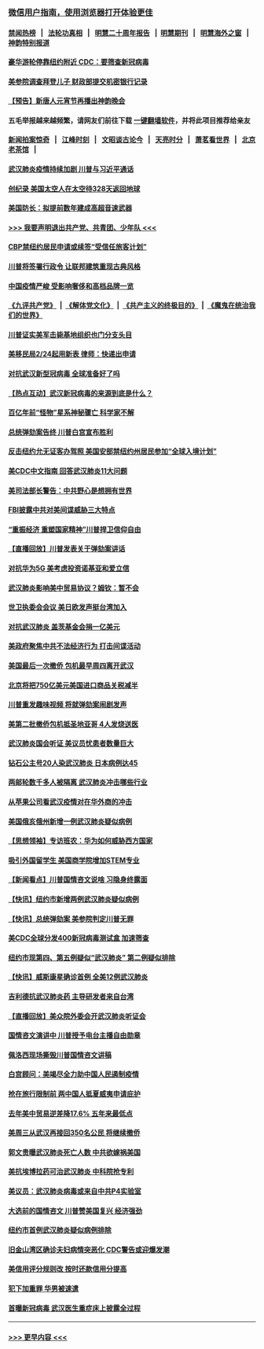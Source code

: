 ### [微信用户指南，使用浏览器打开体验更佳](https://github.com/gfw-breaker/banned-news1/blob/master/indexes/wechat-guide.md?t=0)
#### [禁闻热榜](热点新闻.md?t=0)  &nbsp;&nbsp;|&nbsp;&nbsp; [法轮功真相](https://github.com/gfw-breaker/truth/blob/master/README.md?t=0) &nbsp;&nbsp;|&nbsp;&nbsp; [明慧二十周年报告](https://github.com/gfw-breaker/mh-reports/blob/master/README.md?t=0) &nbsp;&nbsp;|&nbsp;&nbsp;[明慧期刊](https://github.com/gfw-breaker/mh-qikan) &nbsp;&nbsp;|&nbsp;&nbsp; [明慧海外之窗](https://github.com/gfw-breaker/mh-news/blob/master/README.md?t=0) &nbsp;&nbsp;|&nbsp;&nbsp; [神韵特别报道](https://github.com/gfw-breaker/mh-news/blob/master/shenyun.md?t=0)
#### [豪华游轮停靠纽约附近 CDC：要筛查新冠病毒](../pages/nsc412/n11852085.md?t=02080022) 
#### [美参院调查拜登儿子 财政部提交机密银行记录](../pages/nsc412/n11851808.md?t=02080022) 
#### [【预告】新唐人元宵节再播出神韵晚会](../pages/nsc412/n11843192.md?t=02080022) 
#### 五毛举报越来越频繁，请网友们前往下载 [一键翻墙软件](https://github.com/gfw-breaker/ssr-accounts)，并将此项目推荐给亲友
#### [新闻拍案惊奇](https://github.com/gfw-breaker/banned-news1/blob/master/pages/link4.md) &nbsp;&nbsp;|&nbsp;&nbsp; [江峰时刻](https://github.com/gfw-breaker/banned-news1/blob/master/pages/link4.md) &nbsp;&nbsp;|&nbsp;&nbsp; [文昭谈古论今](https://github.com/gfw-breaker/banned-news1/blob/master/pages/link4.md) &nbsp;&nbsp;|&nbsp;&nbsp; [天亮时分](https://github.com/gfw-breaker/banned-news1/blob/master/pages/link4.md) &nbsp;&nbsp;|&nbsp;&nbsp; [萧茗看世界](https://github.com/gfw-breaker/banned-news1/blob/master/pages/link4.md) &nbsp;&nbsp;|&nbsp;&nbsp; [北京老茶馆](https://github.com/gfw-breaker/banned-news1/blob/master/pages/link4.md) &nbsp;&nbsp;|&nbsp;&nbsp; 
#### [武汉肺炎疫情持续加剧 川普与习近平通话](../pages/nsc412/n11851613.md?t=02080022) 
#### [创纪录 美国太空人在太空待328天返回地球](../pages/nsc412/n11851266.md?t=02080022) 
#### [美国防长：拟提前数年建成高超音速武器](../pages/nsc412/n11850959.md?t=02080022) 
#### [>>> 我要声明退出共产党、共青团、少年队 <<<](https://github.com/begood0513/goodnews/blob/master/quit/letter.md) 
#### [CBP禁纽约居民申请或续签“受信任旅客计划”](../pages/nsc412/n11850857.md?t=02080022) 
#### [川普将签署行政令 让联邦建筑重现古典风格](../pages/nsc412/n11850654.md?t=02080022) 
#### [中国疫情严峻 受影响奢侈和高档品牌一览](../pages/nsc412/n11850319.md?t=02080022) 
#### [《九评共产党》](https://github.com/begood0513/9ping.md/blob/master/README.md) &nbsp;|&nbsp; [《解体党文化》](../../../../jtdwh.md/blob/master/README.md)  &nbsp;|&nbsp; [《共产主义的终极目的》](../../../../gczydzjmd.md/blob/master/README.md) &nbsp;|&nbsp; [《魔鬼在统治我们的世界》](../../../../mgztzwmdsj.md/blob/master/README.md) 
#### [川普证实美军击毙基地组织也门分支头目](../pages/nsc412/n11850383.md?t=02080022) 
#### [美移民局2/24起用新表 律师：快递出申请](../pages/nsc412/n11848220.md?t=02080022) 
#### [对抗武汉新型冠病毒 全球准备好了吗](../pages/nsc412/n11850142.md?t=02080022) 
#### [【热点互动】武汉新冠病毒的来源到底是什么？](../pages/nsc412/n11849749.md?t=02080022) 
#### [百亿年前“怪物”星系神秘骤亡 科学家不解](../pages/nsc412/n11849863.md?t=02080022) 
#### [总统弹劾案告终 川普白宫宣布胜利](../pages/nsc412/n11849985.md?t=02080022) 
#### [反击纽约允无证客办驾照  美国安部禁纽约州居民参加“全球入境计划”](../pages/nsc412/n11849828.md?t=02080022) 
#### [美CDC中文指南 回答武汉肺炎11大问题](../pages/nsc412/n11849703.md?t=02080022) 
#### [美司法部长警告：中共野心是想拥有世界](../pages/nsc412/n11849769.md?t=02080022) 
#### [FBI披露中共对美间谍威胁三大特点](../pages/nsc412/n11849700.md?t=02080022) 
#### [“重振经济 重塑国家精神”川普捍卫信仰自由](../pages/nsc412/n11849641.md?t=02080022) 
#### [【直播回放】川普发表关于弹劾案讲话](../pages/nsc412/n11849472.md?t=02080022) 
#### [对抗华为5G 美考虑投资诺基亚和爱立信](../pages/nsc412/n11849510.md?t=02080022) 
#### [武汉肺炎影响美中贸易协议？姆钦：暂不会](../pages/nsc412/n11849497.md?t=02080022) 
#### [世卫执委会会议 美日欧发声挺台湾加入](../pages/nsc412/n11849433.md?t=02080022) 
#### [对抗武汉肺炎 盖茨基金会捐一亿美元](../pages/nsc412/n11848953.md?t=02080022) 
#### [美政府聚焦中共不法经济行为 打击间谍活动](../pages/nsc412/n11849322.md?t=02080022) 
#### [美国最后一次撤侨 包机最早周四离开武汉](../pages/nsc412/n11849395.md?t=02080022) 
#### [北京将把750亿美元美国进口商品关税减半](../pages/nsc412/n11848896.md?t=02080022) 
#### [川普重发趣味视频 将就弹劾案闹剧发声](../pages/nsc412/n11848715.md?t=02080022) 
#### [美第二批撤侨包机抵圣地亚哥 4人发烧送医](../pages/nsc412/n11847923.md?t=02080022) 
#### [武汉肺炎国会听证 美议员忧患者数量巨大](../pages/nsc412/n11844851.md?t=02080022) 
#### [钻石公主号20人染武汉肺炎 日本病例达45](../pages/nsc412/n11847823.md?t=02080022) 
#### [两邮轮数千多人被隔离 武汉肺炎冲击哪些行业](../pages/nsc412/n11847456.md?t=02080022) 
#### [从苹果公司看武汉疫情对在华外商的冲击](../pages/nsc412/n11847586.md?t=02080022) 
#### [美国俄亥俄州新增一例武汉肺炎疑似病例](../pages/nsc412/n11847714.md?t=02080022) 
#### [【思想领袖】专访班农：华为如何威胁西方国家](../pages/nsc412/n11847306.md?t=02080022) 
#### [吸引外国留学生 美国商学院增加STEM专业](../pages/nsc412/n11847417.md?t=02080022) 
#### [【新闻看点】川普国情咨文说啥 习隐身终露面](../pages/nsc412/n11847016.md?t=02080022) 
#### [【快讯】纽约市新增两例武汉肺炎疑似病例](../pages/nsc412/n11847250.md?t=02080022) 
#### [【快讯】总统弹劾案 美参院判定川普无罪](../pages/nsc412/n11847316.md?t=02080022) 
#### [美CDC全球分发400新冠病毒测试盒 加速筛查](../pages/nsc412/n11847260.md?t=02080022) 
#### [纽约市现第四、第五例疑似“武汉肺炎”   第二例疑似排除](../pages/nsc412/n11847332.md?t=02080022) 
#### [【快讯】威斯康星确诊首例 全美12例武汉肺炎](../pages/nsc412/n11847162.md?t=02080022) 
#### [吉利德抗武汉肺炎药 主导研发者来自台湾](../pages/nsc412/n11847064.md?t=02080022) 
#### [【直播回放】美众院外委会开武汉肺炎听证会](../pages/nsc412/n11846727.md?t=02080022) 
#### [国情咨文演讲中 川普授予电台主播自由勋章](../pages/nsc412/n11846815.md?t=02080022) 
#### [佩洛西现场撕毁川普国情咨文讲稿](../pages/nsc412/n11846724.md?t=02080022) 
#### [白宫顾问：美竭尽全力助中国人民遏制疫情](../pages/nsc412/n11846756.md?t=02080022) 
#### [抢在旅行限制前 两中国人抵夏威夷申请庇护](../pages/nsc412/n11846866.md?t=02080022) 
#### [去年美中贸易逆差降17.6% 五年来最低点](../pages/nsc412/n11846755.md?t=02080022) 
#### [美周三从武汉再接回350名公民 将继续撤侨](../pages/nsc412/n11846705.md?t=02080022) 
#### [郭文贵曝武汉肺炎死亡人数 中共欲嫁祸美国](../pages/nsc412/n11846240.md?t=02080022) 
#### [美抗埃博拉药可治武汉肺炎 中科院抢专利](../pages/nsc412/n11846409.md?t=02080022) 
#### [美议员：武汉肺炎病毒或来自中共P4实验室](../pages/nsc412/n11846043.md?t=02080022) 
#### [大选前的国情咨文 川普赞美国复兴 经济强劲](../pages/nsc412/n11845526.md?t=02080022) 
#### [纽约市首例武汉肺炎疑似病例排除](../pages/nsc412/n11844989.md?t=02080022) 
#### [旧金山湾区确诊夫妇病情突恶化 CDC警告或迎爆发潮](../pages/nsc412/n11845730.md?t=02080022) 
#### [美信用评分规则改  按时还款信用分提高](../pages/nsc412/n11845488.md?t=02080022) 
#### [犯下加重罪 华男被速遣](../pages/nsc412/n11845476.md?t=02080022) 
#### [首曝新冠病毒 武汉医生重症床上披露全过程](../pages/nsc412/n11845150.md?t=02080022) 

----
#### [ >>> 更早内容 <<< ](../indexes/nsc412-earlier.md)
